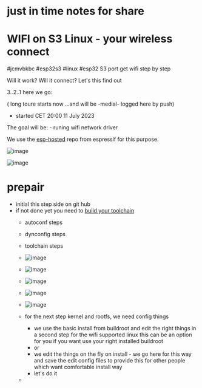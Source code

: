 # just in time notes for share

# WIFI on S3 Linux - your wireless connect 

#jcmvbkbc #esp32s3 #linux #esp32 S3 port get wifi step by step 

Will it work? Will it connect? Let's this find out 

3..2..1 here we go:

( long toure starts now ...and will be -medial- logged here by push)
- started CET 20:00 11 July 2023

The goal will be: - runing wifi network driver 

We use the [esp-hosted](https://github.com/espressif/esp-hosted) repo from espressif for this purpose. 

![image](https://github.com/ESP32DE/Boot-Linux-ESP32S3-Playground/assets/16070445/c464319a-b0f2-4156-ac4a-21e4d12b835f)

![image](https://github.com/ESP32DE/Boot-Linux-ESP32S3-Playground/assets/16070445/a7c6b0ce-67a2-4640-b937-2c0764197127)


# prepair

 - initial this step side on git hub
 - if not done yet you need to [build your toolchain](https://gist.github.com/jcmvbkbc/316e6da728021c8ff670a24e674a35e6)
   - autoconf steps
   - dynconfig steps
   - toolchain steps
   - ![image](https://github.com/ESP32DE/Boot-Linux-ESP32S3-Playground/assets/16070445/02cf94f8-72db-45ca-b080-66241d86b059)
   - ![image](https://github.com/ESP32DE/Boot-Linux-ESP32S3-Playground/assets/16070445/7ad385ee-c68f-4acd-a666-09475681d91a)
   - ![image](https://github.com/ESP32DE/Boot-Linux-ESP32S3-Playground/assets/16070445/d37c4d4a-8724-4604-9370-9542c0c5a77c)
   - ![image](https://github.com/ESP32DE/Boot-Linux-ESP32S3-Playground/assets/16070445/aeaf849f-5e0f-4769-9175-80daeea39c79)
   - ![image](https://github.com/ESP32DE/Boot-Linux-ESP32S3-Playground/assets/16070445/c0cfaf0c-a10b-4620-bf2e-95d80a17c6e2)

   - for the next step kernel and rootfs, we need config things
      - we use the basic install from buildroot and edit the right things in a second step for the wifi supported linux
      this can be an option for you if you want use your right installed buildroot 
      - or
      - we edit the things on the fly on install - we go here for this way and save the edit config files to provide this for other people which want comfortable install way
      - let's do it
    - 
